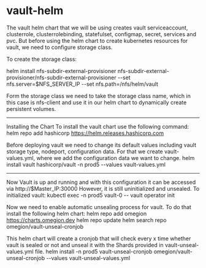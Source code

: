 # vault-helm

The vault helm chart that we will be using creates vault serviceaccount, clusterrole, clusterrolebinding, statefulset, configmap, secret, services and pvc. But before using the helm chart to create kubernetes resources for vault, we need to configure storage class.

To create the storage class:

helm install nfs-subdir-external-provisioner nfs-subdir-external-provisioner/nfs-subdir-external-provisioner --set nfs.server=$NFS_SERVER_IP --set nfs.path=/nfs/helm/vault

Form the storage class we need to take the storage class name, which in this case is nfs-client and use it in our helm chart to dynamically create persistent volumes.

-------------------------------------------------------------------------------------------------------------------------------------------------------------------------

Installing the Chart
To install the vault chart use the following command:
helm repo add hashicorp https://helm.releases.hashicorp.com

Before deploying vault we need to change its default values including vault storage type, nodeport, configuration data. For that we create vault-values.yml, where we add the configuration data we want to change.
helm install vault hashicorp/vault -n prod5 --values vault-values.yml

-------------------------------------------------------------------------------------------------------------------------------------------------------------------------

Now Vault is up and running and with this configuration it can be accessed via http://$Master_IP:30000
However, it is still uninitialized and unsealed.
To initialized vault:
kubectl exec -n prod5 vault-0 -- vault operator init

Now we need to enable automatic unsealing process for vault. To do that install the following helm chart:
helm repo add omegion https://charts.omegion.dev
helm repo update
helm search repo omegion/vault-unseal-cronjob

This helm chart will create a cronjob that will check every x time whether vault is sealed or not and unseal it with the Shards provided in vault-unseal-values.yml file.
helm install -n prod5 vault-unseal-cronjob omegion/vault-unseal-cronjob --values vault-unseal-values.yml
